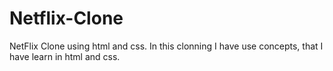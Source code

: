 # Netflix-Clone
NetFlix Clone using html and css. In this clonning I have use concepts, that I have learn in html and css.
